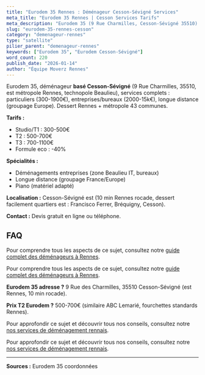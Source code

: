 ```yaml
---
title: "Eurodem 35 Rennes : Déménageur Cesson-Sévigné Services"
meta_title: "Eurodem 35 Rennes | Cesson Services Tarifs"
meta_description: "Eurodem 35 (9 Rue Charmilles, Cesson-Sévigné 35510) : déménagements Rennes/métropole, T2 500-700€, entreprises, international. Est Rennes."
slug: "eurodem-35-rennes-cesson"
category: "demenageur-rennes"
type: "satellite"
pilier_parent: "demenageur-rennes"
keywords: ["Eurodem 35", "Eurodem Cesson-Sévigné"]
word_count: 220
publish_date: "2026-01-14"
author: "Équipe Moverz Rennes"
---
```


Eurodem 35, déménageur **basé Cesson-Sévigné** (9 Rue Charmilles, 35510, est métropole Rennes, technopole Beaulieu), services complets : particuliers (300-1900€), entreprises/bureaux (2000-15k€), longue distance (groupage Europe). Dessert Rennes + métropole 43 communes.

**Tarifs :**
- Studio/T1 : 300-500€
- T2 : 500-700€
- T3 : 700-1100€
- Formule eco : -40%

**Spécialités :**
- Déménagements entreprises (zone Beaulieu IT, bureaux)
- Longue distance (groupage France/Europe)
- Piano (matériel adapté)

**Localisation :** Cesson-Sévigné est (10 min Rennes rocade, dessert facilement quartiers est : Francisco Ferrer, Bréquigny, Cesson).

**Contact :** Devis gratuit en ligne ou téléphone.

## FAQ

Pour comprendre tous les aspects de ce sujet, consultez notre [guide complet des déménageurs à Rennes](/blog/demenagement-rennes/demenageur-rennes).

Pour comprendre tous les aspects de ce sujet, consultez notre [guide complet des déménageurs à Rennes](/blog/demenagement-rennes/demenageur-rennes).

**Eurodem 35 adresse ?**
9 Rue des Charmilles, 35510 Cesson-Sévigné (est Rennes, 10 min rocade).

**Prix T2 Eurodem ?**
500-700€ (similaire ABC Lemarié, fourchettes standards Rennes).

Pour approfondir ce sujet et découvrir tous nos conseils, consultez notre [nos services de déménagement rennais](/blog/demenagement-rennes/demenageur-rennes).

Pour approfondir ce sujet et découvrir tous nos conseils, consultez notre [nos services de déménagement rennais](/blog/demenagement-rennes/demenageur-rennes).

---
**Sources :** Eurodem 35 coordonnées

